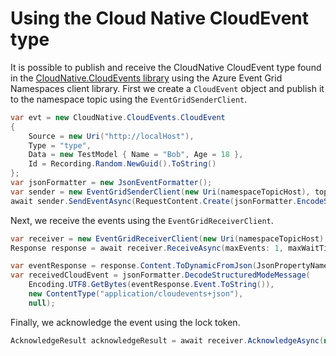 # Using the Cloud Native CloudEvent type

It is possible to publish and receive the CloudNative CloudEvent type found in the [CloudNative.CloudEvents library](https://www.nuget.org/packages/CloudNative.CloudEvents) using the Azure Event Grid Namespaces client library.
First we create a `CloudEvent` object and publish it to the namespace topic using the `EventGridSenderClient`.

```C# Snippet:SendCNCFEvent
var evt = new CloudNative.CloudEvents.CloudEvent
{
    Source = new Uri("http://localHost"),
    Type = "type",
    Data = new TestModel { Name = "Bob", Age = 18 },
    Id = Recording.Random.NewGuid().ToString()
};
var jsonFormatter = new JsonEventFormatter();
var sender = new EventGridSenderClient(new Uri(namespaceTopicHost), topicName, new AzureKeyCredential(namespaceKey));
await sender.SendEventAsync(RequestContent.Create(jsonFormatter.EncodeStructuredModeMessage(evt, out _)));
```

Next, we receive the events using the `EventGridReceiverClient`.

```C# Snippet:ReceiveCNCFEvent
var receiver = new EventGridReceiverClient(new Uri(namespaceTopicHost), topicName, subscriptionName, new AzureKeyCredential(namespaceKey));
Response response = await receiver.ReceiveAsync(maxEvents: 1, maxWaitTime: TimeSpan.FromSeconds(10), new RequestContext());

var eventResponse = response.Content.ToDynamicFromJson(JsonPropertyNames.CamelCase).Value[0];
var receivedCloudEvent = jsonFormatter.DecodeStructuredModeMessage(
    Encoding.UTF8.GetBytes(eventResponse.Event.ToString()),
    new ContentType("application/cloudevents+json"),
    null);
```

Finally, we acknowledge the event using the lock token.

```C# Snippet:AcknowledgeCNCFEvent
AcknowledgeResult acknowledgeResult = await receiver.AcknowledgeAsync(new string[] { eventResponse.BrokerProperties.LockToken.ToString() });
```
